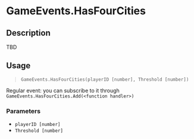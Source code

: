 # GameEvents.HasFourCities
## Description
TBD

## Usage
> `GameEvents.HasFourCities(playerID [number], Threshold [number])`

Regular event: you can subscribe to it through `GameEvents.HasFourCities.Add(<function handler>)`

### Parameters
- `playerID [number]`
- `Threshold [number]`